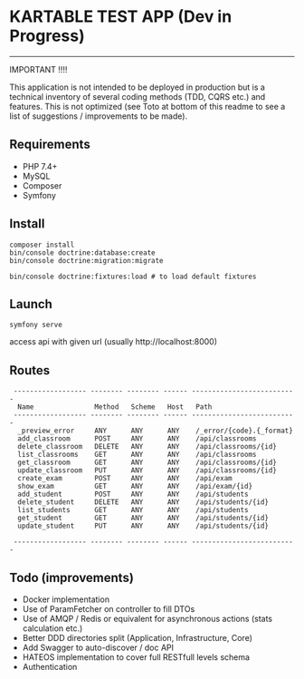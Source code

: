 # KARTABLE TEST APP (Dev in Progress)
---

IMPORTANT !!!! 

This application is not intended to be deployed in production but is a technical inventory 
of several coding methods (TDD, CQRS etc.) and features. This is not optimized (see Toto at bottom of this readme
to see a list of suggestions / improvements to be made).

## Requirements 

- PHP 7.4+
- MySQL
- Composer
- Symfony

## Install 

```
composer install
bin/console doctrine:database:create
bin/console doctrine:migration:migrate

bin/console doctrine:fixtures:load # to load default fixtures
```

## Launch

```
symfony serve
```

access api with given url (usually http://localhost:8000)

## Routes

```
 ------------------ -------- -------- ------ --------------------------
  Name               Method   Scheme   Host   Path                     
 ------------------ -------- -------- ------ --------------------------
  _preview_error     ANY      ANY      ANY    /_error/{code}.{_format}
  add_classroom      POST     ANY      ANY    /api/classrooms
  delete_classroom   DELETE   ANY      ANY    /api/classrooms/{id}
  list_classrooms    GET      ANY      ANY    /api/classrooms
  get_classroom      GET      ANY      ANY    /api/classrooms/{id}
  update_classroom   PUT      ANY      ANY    /api/classrooms/{id}
  create_exam        POST     ANY      ANY    /api/exam
  show_exam          GET      ANY      ANY    /api/exam/{id}
  add_student        POST     ANY      ANY    /api/students
  delete_student     DELETE   ANY      ANY    /api/students/{id}
  list_students      GET      ANY      ANY    /api/students
  get_student        GET      ANY      ANY    /api/students/{id}
  update_student     PUT      ANY      ANY    /api/students/{id}

 ------------------ -------- -------- ------ --------------------------

```


## Todo (improvements)

- Docker implementation
- Use of ParamFetcher on controller to fill DTOs
- Use of AMQP / Redis or equivalent for asynchronous actions (stats calculation etc.)
- Better DDD directories split (Application, Infrastructure, Core)
- Add Swagger to auto-discover / doc API
- HATEOS implementation to cover full RESTfull levels schema
- Authentication

